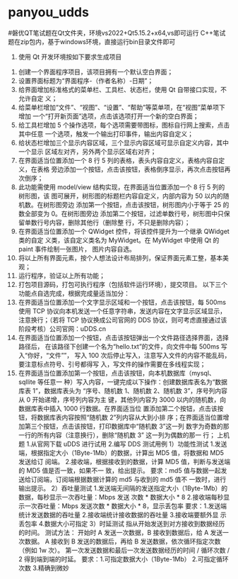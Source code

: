 # panyou_udds
#磐优QT笔试题在Qt文件夹，环境vs2022+Qt5.15.2+x64,vs即可运行 C++笔试题在zip包内，基于windows环境，直接运行bin目录文件即可
1. 使用 Qt 开发环境按如下要求生成项目
1) 创建一个界面程序项目，该项目拥有一个默认空白界面；
2) 设置界面标题为“界面程序-（作者名称）-日期”；
3) 给界面增加标准格式的菜单栏、工具栏、状态栏，使用 Qt 自带接口实现，不允许自定
义；
4) 给菜单栏增加“文件”、“视图”、“设置”、“帮助”等菜单项，在“视图”菜单项下增加
一个“打开新页面”选项，点击该选项打开一个新的空白界面；
5) 给工具栏增加 5 个操作选项，每个选项需要带图标，图标自行网上搜索，点击其中任意
一个选项，触发一个输出打印事件，输出内容自定义；
6) 给状态栏增加三个显示内容区域，三个显示内容区域可显示自定义内容，其中一个显示
区域左对齐，另外两个显示区域右对齐；
7) 在界面适当位置添加一个 8 行 5 列的表格，表头内容自定义，表格内容自定义，在表格
旁边添加一个按钮，点击该按钮，表格倒序显示，再次点击按钮再次倒序；
8) 此功能需使用 model/view 结构实现，在界面适当位置添加一个 8 行 5 列的树形图，该
图可展开，树形图的标题栏内容自定义，内部内容为 50 以内的随机数。在树形图旁边
添加第一个按钮，点击该按钮，树形图内小于等于 25 的数全部变为 0。在树形图旁边
添加第二个按钮，过滤单数行号，树形图中只保留单数行号内容，删除其他行（删除整
行，不只是删除内容）；
9) 在界面适当位置添加一个 QWidget 控件，将该控件提升为一个继承 QWidget 类的自定
义类，该自定义类名为 MyWidget。在 MyWidget 中使用 Qt 的 paint 事件绘制一张图片，
图片内容自选。
10) 将以上所有界面元素，按个人想法设计布局排列，保证界面元素工整，基本美观；
11) 运行程序，验证以上所有功能；
12) 打包项目源码，打包可执行程序（包括软件运行环境），提交项目。
以下三个功能点自选完成，根据完成量适当加分：
13) 在界面适当位置添加一个文字显示区域和一个按钮，点击该按钮，每 500ms 使用 TCP
协议向本机发送一个任意字符串，发送内容在文字显示区域显示，注意换行；（若将 TCP
协议换成公司官网的 DDS 协议，则可考虑直接通过该阶段考核）公司官网：uDDS.cn
14) 在界面适当位置添加一个按钮，点击该按钮弹出一个文件路径选择界面，选择路径后，
在该路径下创建一个名为“hello.txt”的文件，向文件中每 500ms 写入“你好，“文件””，
写入 100 次后停止写入，注意写入文件的内容不能乱码，要注意标点符号、引号都得写
入，写文件的操作需要在多线程实现；
15) 在界面适当位置添加第一个按钮，点击该按钮，向本机数据库（mysql、sqllite 等任意一
种）写入内容，一键完成以下操作：创建数据库表名为“数据库表 1”，数据库表头为
“序号、随机数 1、随机数 2、随机数 3”，序号列内容从 0 开始递增，序号列内容为主
键，其他列内容为 3000 以内的随机数，向数据库表中插入 1000 行数据。在界面适当位
置添加第二个按钮，点击该按钮，将数据库表内容按照“随机数 2”列内容从大到小排
序；在界面适当位置增加第三个按钮，点击该按钮，打印数据库中“随机数 3”这一列
数字为奇数的那一行的所有内容（注意换行），删除“随机数 3” 这一列为偶数的那一
行；
上机题
1.从官网下载 uDDS 进行试用
2.编写 DDS 测试用例
1）功能性测试
1.发送端，根据指定大小（1Byte-1Mb）的数据，计算出 MD5 值，将数据和 MD5 发送给订
阅端。
2.接收端，根据接收到的数据，计算 MD5 值，判断与发送端的 MD5 值是否一致，如果不一
致，给出提示。
要求：md5 值与数据一起发送给订阅端，订阅端根据数据计算的 md5 与收到的 md5 值不
一致时，进行输出提示。
2）吞吐量测试
1.发送端无间隔的发送指定大小（1Byte-1Mb）的数据，每秒显示一次吞吐量：Mbps 发送
次数 * 数据大小 * 8
2.接收端每秒显示一次吞吐量：Mbps 发送次数 * 数据大小 * 8，显示丢包率
要求：1.发送端统计发送数据的吞吐量 2.接收端统计接收数据的吞吐量 3.接收端要额外显
示丢包率 4.数据大小可指定
3）时延测试
指从开始发送到对方接收到数据经历的时间。
测试方法：
开始时 A 发送一次数据，B 接收到数据后，给 A 发送一次数据。
A 接收到 B 发送的数据后，再给 B 发送数据，依次循环指定次数（例如 1w 次）。
第一次发送数据和最后一次发送数据经历的时间 / 循环次数 / 2 得到端到端的时延。
要求：1.可指定数据大小（1Byte-1Mb） 2.可指定循环次数 3.精确到微妙


